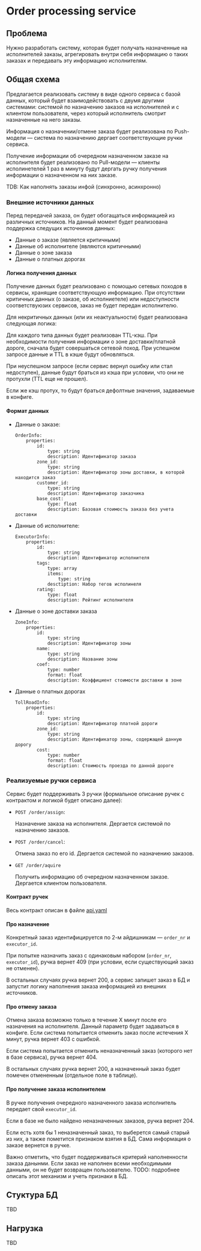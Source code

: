# Order processing service

## Проблема

Нужно разработать систему, которая будет получать назначенные на исполнителей заказы, агрегировать внутри себя информацию о таких заказах и передавать эту информацию исполнителям.

## Общая схема

Предлагается реализовать систему в виде одного сервиса с базой данных, который будет взаимодействовать с двумя другими системами: системой по назначению заказов на исполнителей и с клиентом пользователя, через который исполнитель смотрит назначенные на него заказы.

Информация о назначении/отмене заказа будет реализована по Push-модели — система по назначению дергает соответствующие ручки сервиса.

Получение информации об очередном назначенном заказе на исполнителя будет реализовано по Pull-модели — клиенты исполинетелей 1 раз в минуту будут дергать ручку получения информации о назначенном на них заказе.

TDB: Как наполнять заказы инфой (синхронно, асинхронно)

### Внешние источники данных

Перед передачей заказа, он будет обогащаться информацией из различных источников. На данный момент будет реализована поддержка следущих источников данных:

- Данные о заказе (является критичными)
- Данные об исполнителе (являются критичными)
- Данные о зоне заказа
- Данные о платных дорогах

#### Логика получения данных

Получение данных будет реализовано с помощью сетевых походов в сервисы, хранящие соответствующую информацию. При отсутствии критичных данных (о заказе, об исполниетеле) или недоступности соответствуюзих сервисов, заказ не будет передан исполнителю.

Для некритичных данных (или их неактуальности) будет реализована следующая логика:

Для каждого типа данных будет реализован TTL-кэш. При необходимости получения информации о зоне доставки/платной дороге, сначала будет совершаться сетевой поход. При успешном запросе данные и TTL в кэше будут обновляться.

При неуспешном запросе (если сервис вернул ошибку или стал недоступен), данные будут браться из кэша при условии, что они не протухли (TTL еще не прошел).

Если же кэш протух, то будут браться дефолтные значения, задаваемые в конфиге.

#### Формат данных

- Данные о заказе:

    ```
    OrderInfo:
        properties:
            id:
                type: string
                description: Идентификатор заказа
            zone_id:
                type: string
                description: Идентификатор зоны доставки, в которой находится заказ
            customer_id:
                type: string
                description: Идентификатор заказчика
            base_cost:
                type: float
                description: Базовая стоимость заказа без учета доставки
    ```

- Данные об исполнителе:

    ```
    ExecutorInfo:
        properties:
            id:
                type: string
                description: Идентификатор исполнителя
            tags:
                type: array
                items:
                    type: string
                desctiption: Набор тегов исполинеля
            rating:
                type: float
                description: Рейтинг исполнителя
    ```

- Данные о зоне доставки заказа

    ```
    ZoneInfo:
        properties:
            id:
                type: string
                description: Идентификатор зоны
            name:
                type: string
                description: Название зоны
            coef:
                type: number
                format: float
                description: Коэффициент стоимости доставки в зоне
    ```

- Данные о платных дорогах

    ```
    TollRoadInfo:
        properties:
            id:
                type: string
                description: Идентификатор платной дороги
            zone_id:
                type: string
                description: Идентификатор зоны, содержащей данную дорогу
            cost:
                type: number
                format: float
                description: Стоимость проезда по данной дороге
    ```

### Реализуемые ручки сервиса

Сервис будет поддерживать 3 ручки (формальное описание ручек с контрактом и логикой будет описано далее):

- `POST /order/assign`:

    Назначение заказа на исполнителя. Дергается системой по назначению заказов.

- `POST /order/cancel`:

    Отмена заказ по его id. Дергается системой по назначению заказов.

- `GET /order/aquire`

    Получить информацию об очередном назначенном заказе. Дергается клиентом пользователя.

#### Контракт ручек

Весь контракт описан в файле [api.yaml](api.yaml)

#### Про назначение

Конкретный заказ идентифицируется по 2-м айдишникам — `order_nr` и `executor_id`.

При попытке назначить заказ с одинаковым набором (`order_nr`, `executor_id`), ручка вернет 409 (при условии, если существующий заказ не отменен).

В остальных случаях ручка вернет 200, а сервис запишет заказ в БД и запустит логику наполнения заказа информацией из внешних источников.

#### Про отмену заказа

Отмена заказа возможно только в течение X минут после его назначения на исполнителя. Данный параметр будет задаваться в конфиге. Если система попытается отменить заказ после истечения X минут, ручка вернет 403 с ошибкой.

Если система попытается отменить неназначенный заказ (которого нет в базе сервиса), ручка вернет 404.

В остальных случаях ручка вернет 200, а назначенный заказ будет помечен отмененным (отдельное поле в таблице).

#### Про получение заказа исполнителем

В ручке получения очередного назначенного заказа исполнитель передает свой `executor_id`.

Если в базе не было найдено неназначенных заказов, ручка вернет 204.

Если есть хотя бы 1 неназначенный заказ, то выберется самый старый из них, а также пометится признаком взятия в БД. Сама информация о заказе вернется в ручке.

Важно отметить, что будет поддерживаться критерий наполненности заказа данынми. Если заказ не наполнен всеми необходимыми данными, он не будет возвращен пользователю. TODO: подробнее описать этот механизм и учеть признаки в БД.

## Стуктура БД

TBD

## Нагрузка

TBD
